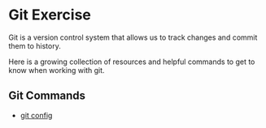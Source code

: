 # Git Exercise

Git is a version control system that allows us to track changes and commit them to history.

Here is a growing collection of resources and helpful commands to get to know when working with git.

## Git Commands
- [git config](./Commands/Config.md)
